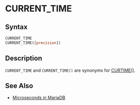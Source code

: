 # CURRENT_TIME

## Syntax

```sql
CURRENT_TIME
CURRENT_TIME([precision])
```

## Description

`CURRENT_TIME` and `CURRENT_TIME()` are synonyms for [CURTIME()](/built-in-functions/date-time-functions/curtime/).

## See Also

- [Microseconds in MariaDB](/built-in-functions/date-time-functions/microseconds-in-mariadb/)